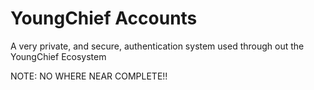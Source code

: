 # YoungChief Accounts

A very private, and secure, authentication system used through out the YoungChief Ecosystem

NOTE: NO WHERE NEAR COMPLETE!!